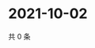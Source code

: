 # 2021-10-02

共 0 条

<!-- BEGIN WEIBO -->
<!-- 最后更新时间 Sat Oct 02 2021 17:07:58 GMT+0800 (China Standard Time) -->

<!-- END WEIBO -->
